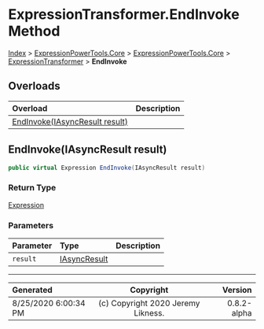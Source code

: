 ﻿# ExpressionTransformer.EndInvoke Method

[Index](../index.md) > [ExpressionPowerTools.Core](ExpressionPowerTools.Core.a.md) > [ExpressionPowerTools.Core](ExpressionPowerTools.Core.n.md) > [ExpressionTransformer](ExpressionPowerTools.Core.ExpressionTransformer.cs.md) > **EndInvoke**



## Overloads

| Overload | Description |
| :-- | :-- |
| [EndInvoke(IAsyncResult result)](#endinvokeiasyncresult-result) |  |
## EndInvoke(IAsyncResult result)



```csharp
public virtual Expression EndInvoke(IAsyncResult result)
```

### Return Type

 [Expression](https://docs.microsoft.com/dotnet/api/system.linq.expressions.expression) 

### Parameters

| Parameter | Type | Description |
| :-- | :-- | :-- |
| `result` | [IAsyncResult](https://docs.microsoft.com/dotnet/api/system.iasyncresult) |  |



---

| Generated | Copyright | Version |
| :-- | :-: | --: |
| 8/25/2020 6:00:34 PM | (c) Copyright 2020 Jeremy Likness. | 0.8.2-alpha |
